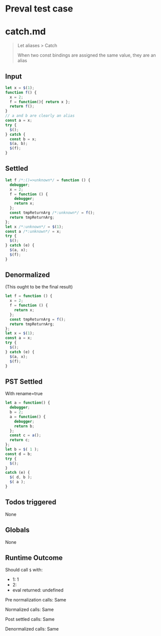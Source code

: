 # Preval test case

# catch.md

> Let aliases > Catch
>
> When two const bindings are assigned the same value, they are an alias

## Input

`````js filename=intro
let x = $(1);
function f() {
  x = 2;
  f = function(){ return x };
  return f();
}
// a and b are clearly an alias
const a = x;
try {
  $();
} catch {
  const b = x;
  $(a, b);
  $(f);
}
`````


## Settled


`````js filename=intro
let f /*:()=>unknown*/ = function () {
  debugger;
  x = 2;
  f = function () {
    debugger;
    return x;
  };
  const tmpReturnArg /*:unknown*/ = f();
  return tmpReturnArg;
};
let x /*:unknown*/ = $(1);
const a /*:unknown*/ = x;
try {
  $();
} catch (e) {
  $(a, x);
  $(f);
}
`````


## Denormalized
(This ought to be the final result)

`````js filename=intro
let f = function () {
  x = 2;
  f = function () {
    return x;
  };
  const tmpReturnArg = f();
  return tmpReturnArg;
};
let x = $(1);
const a = x;
try {
  $();
} catch (e) {
  $(a, x);
  $(f);
}
`````


## PST Settled
With rename=true

`````js filename=intro
let a = function() {
  debugger;
  b = 2;
  a = function() {
    debugger;
    return b;
  };
  const c = a();
  return c;
};
let b = $( 1 );
const d = b;
try {
  $();
}
catch (e) {
  $( d, b );
  $( a );
}
`````


## Todos triggered


None


## Globals


None


## Runtime Outcome


Should call `$` with:
 - 1: 1
 - 2: 
 - eval returned: undefined

Pre normalization calls: Same

Normalized calls: Same

Post settled calls: Same

Denormalized calls: Same
